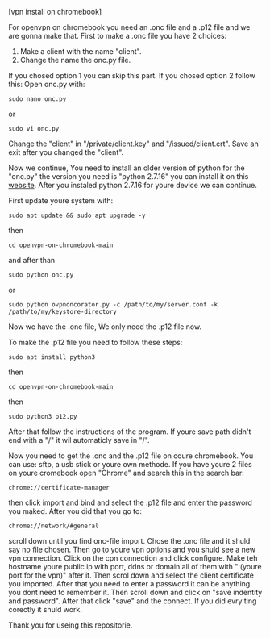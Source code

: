 [vpn install on chromebook]

For openvpn on chromebook you need an .onc file and a .p12 file and we are gonna make that.
First to make a .onc file you have 2 choices: 
1. Make a client with the name "client".
2. Change the name the onc.py file.

If you chosed option 1 you can skip this part. If you chosed option 2 follow this:
Open onc.py with:
```
sudo nano onc.py
```
or
```
sudo vi onc.py
```
Change the "client" in "/private/client.key" and "/issued/client.crt".
Save an exit after you changed the "client".

Now we continue, You need to install an older version of python for the "onc.py" the version you need is "python 2.7.16" you can install it on this [website](https://www.python.org/downloads/release/python-2716/).
After you instaled python 2.7.16 for youre device we can continue.

First update youre system with:
```
sudo apt update && sudo apt upgrade -y
```
then
```
cd openvpn-on-chromebook-main
```
and after than
```
sudo python onc.py
```
or
```
sudo python ovpnoncorator.py -c /path/to/my/server.conf -k /path/to/my/keystore-directory
```

Now we have the .onc file, We only need the .p12 file now.

To make the .p12 file you need to follow these steps:
```
sudo apt install python3
```
then
```
cd openvpn-on-chromebook-main
```
then
```
sudo python3 p12.py
```
After that follow the instructions of the program.
If youre save path didn't end with a "/" it wil automaticly save in "/".

Now you need to get the .onc and the .p12 file on coure chromebook. You can use: sftp, a usb stick or youre own methode.
If you have youre 2 files on youre cromebook open "Chrome" and search this in the search bar:
```
chrome://certificate-manager
```
then click import and bind and select the .p12 file and enter the password you maked.
After you did that you go to:
```
chrome://network/#general
```
scroll down until you find onc-file import. Chose the .onc file and it shuld say no file chosen. Then go to youre vpn options and you shuld see a new vpn connection.
Click on the cpn connection and click configure.
Make teh hostname youre public ip with port, ddns or domain all of them with ":(youre port for the vpn)" after it.
Then scrol down and select the client certificate you imported.
After that you need to enter a password it can be anything you dont need to remember it. 
Then scroll down and click on "save indentity and password".
After that click "save" and the connect.
If you did evry ting corectly it shuld work.

Thank you for useing this repositorie.



